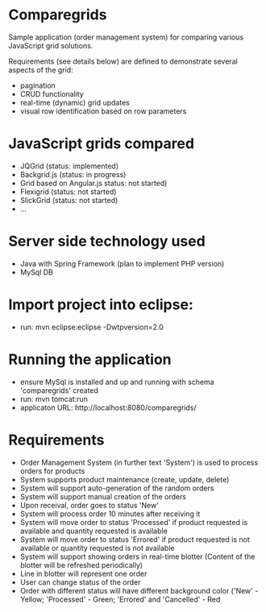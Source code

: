 Comparegrids
============

Sample application (order management system) for comparing various JavaScript grid solutions.

Requirements (see details below) are defined to demonstrate several aspects of the grid:
- pagination
- CRUD functionality
- real-time (dynamic) grid updates
- visual row identification based on row parameters

JavaScript grids compared
========================
- JQGrid (status: implemented)
- Backgrid.js (status: in progress)
- Grid based on Angular.js status: not started)
- Flexigrid (status: not started)
- SlickGrid (status: not started)
- ...

Server side technology used
===========================
- Java with Spring Framework (plan to implement PHP version)
- MySql DB

Import project into eclipse:
============================
- run: mvn eclipse:eclipse -Dwtpversion=2.0

Running the application
=======================
- ensure MySql is installed and up and running with schema 'comparegrids' created
- run: mvn tomcat:run
- applicaton URL: http://localhost:8080/comparegrids/ 

Requirements
============
- Order Management System (in further text 'System') is used to process orders for products
- System supports product maintenance (create, update, delete)
- System will support auto-generation of the random orders
- System will support manual creation of the orders
- Upon receival, order goes to status 'New'
- System will process order 10 minutes after receiving it
- System will move order to status 'Processed' if product requested is available and quantity requested is available
- System will move order to status 'Errored' if product requested is not available or quantity requested is not available
- System will support showing orders in real-time blotter (Content of the blotter will be refreshed periodically)
- Line in blotter will represent one order
- User can change status of the order
- Order with different status will have different background color ('New' - Yellow; 'Processed' - Green; 'Errored' and 'Cancelled' - Red